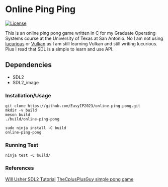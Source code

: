 # Online Ping Ping

[![License](https://img.shields.io/badge/license-MIT-brightgreen.svg)](#license)

This is an online ping pong game written in C for my Graduate Operating Systems course at the University of Texas at San Antonio. No I am not using [lucurious](https://github.com/EasyIP2023/lucurious) or [Vulkan](https://www.khronos.org/vulkan/) as I am still learning Vulkan and still writing lucurious. Plus I read that SDL is a simple to learn and use API.

## Dependencies
* SDL2
* SDL2_image

### Installation/Usage
```
git clone https://github.com/EasyIP2023/online-ping-pong.git
mkdir -v build
meson build
./build/online-ping-pong
```

```
sudo ninja install -C build
online-ping-pong
```

### Running Test
```
ninja test -C build/
```

### References
[Will Usher SDL2 Tutorial](https://www.willusher.io/pages/sdl2/)
[TheCplusPlusGuy simple pong game](https://www.youtube.com/watch?v=cf0vWJn9zZc&list=PL949B30C9A609DEE8&index=20)
